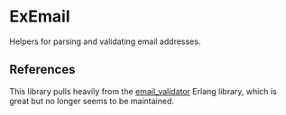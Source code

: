 # ExEmail

Helpers for parsing and validating email addresses.

## References

This library pulls heavily from the
[email_validator](https://github.com/rbkmoney/email_validator) Erlang
library, which is great but no longer seems to be maintained.
